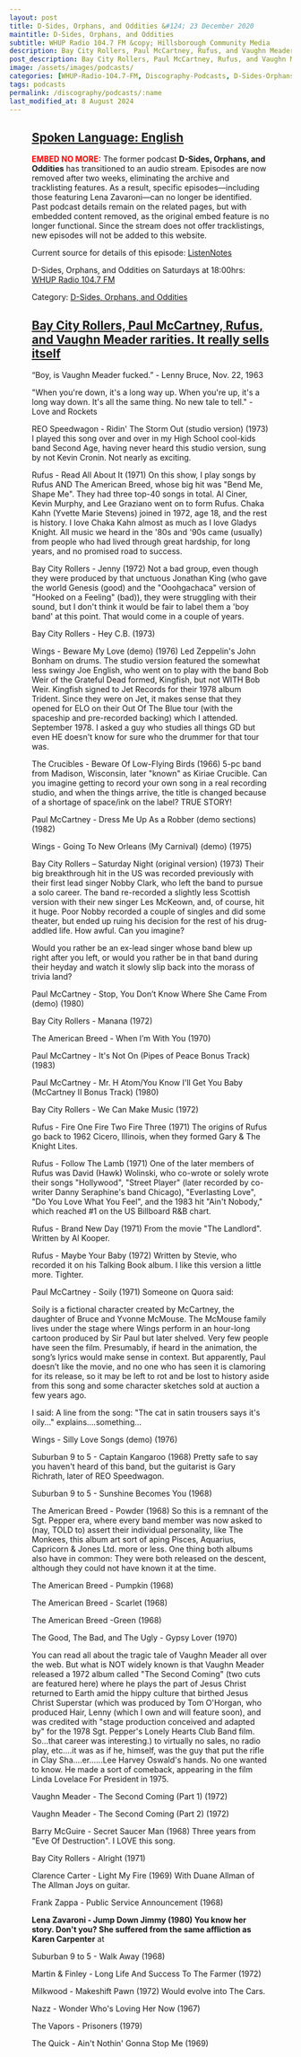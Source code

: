 ```yaml
---
layout: post
title: D-Sides, Orphans, and Oddities &#124; 23 December 2020
maintitle: D-Sides, Orphans, and Oddities
subtitle: WHUP Radio 104.7 FM &copy; Hillsborough Community Media
description: Bay City Rollers, Paul McCartney, Rufus, and Vaughn Meader rarities. It really sells itself.
post_description: Bay City Rollers, Paul McCartney, Rufus, and Vaughn Meader rarities. It really sells itself.
image: /assets/images/podcasts/
categories: [WHUP-Radio-104.7-FM, Discography-Podcasts, D-Sides-Orphans-and-Oddities, OnThisDay23December]
tags: podcasts
permalink: /discography/podcasts/:name
last_modified_at: 8 August 2024
---
```


<figure class="fig3">
<div class="CardLayout">
<div class="CardItem"><h2 id="infobox1" class="infobox"><a href="#infobox1">Spoken Language: English</a></h2></div>
<div class="CardItem split">
<p><span style="color: #ff0000; font-weight: bold;">EMBED NO MORE:</span> The former podcast <strong>D-Sides, Orphans, and Oddities</strong> has transitioned to an audio stream. Episodes are now removed after two weeks, eliminating the archive and tracklisting features. As a result, specific episodes—including those featuring Lena Zavaroni—can no longer be identified. Past podcast details remain on the related pages, but with embedded content removed, as the original embed feature is no longer functional. Since the stream does not offer tracklistings, new episodes will not be added to this website.</p>
<p>Current source for details of this episode: <a class="external-link" href="https://www.listennotes.com/podcasts/d-sides-orphans/bay-city-rollers-paul-sbw07qlUBrG/">ListenNotes</a></p>
<p>D-Sides, Orphans, and Oddities on Saturdays at 18:00hrs: <a class="external-link" href="https://whupfm.org/show/d-sides-orphans-oddities/">WHUP Radio 104.7 FM</a></p>
<p>Category: <a href="/category/d-sides-orphans-and-oddities">D-Sides, Orphans, and Oddities</a></p>
</div>
</div>
</figure>

<figure class="fig3">
<div class="CardLayout">
<div class="CardItem"><h2 id="infobox2" class="infobox"><a href="#infobox2">Bay City Rollers, Paul McCartney, Rufus, and Vaughn Meader rarities. It really sells itself</a></h2></div>
<div class="CardItem split">
<p>“Boy, is Vaughn Meader fucked.” - Lenny Bruce, Nov. 22, 1963</p>
<p>"When you're down, it's a long way up. When you're up, it's a long way down. It's all the same thing. No new tale to tell." - Love and Rockets</p>
<p>REO Speedwagon - Ridin' The Storm Out (studio version) (1973) I played this song over and over in my High School cool-kids band Second Age, having never heard this studio version, sung by not Kevin Cronin. Not nearly as exciting.</p>
<p>Rufus - Read All About It (1971) On this show, I play songs by Rufus AND The American Breed, whose big hit was "Bend Me, Shape Me".  They had three top-40 songs in total. Al Ciner, Kevin Murphy, and Lee Graziano went on to form Rufus. Chaka Kahn (Yvette Marie Stevens) joined in 1972, age 18, and the rest is history. I love Chaka Kahn almost as much as I love Gladys Knight. All music we heard in the '80s and '90s came (usually) from people who had lived through great hardship, for long years, and no promised road to success.</p>
<p>Bay City Rollers - Jenny (1972) Not a bad group, even though they were produced by that unctuous Jonathan King (who gave the world Genesis (good) and the "Ooohgachaca" version of "Hooked on a Feeling" (bad)), they were struggling with their sound, but I don't think it would be fair to label them a 'boy band' at this point. That would come in a couple of years.</p>
<p>Bay City Rollers - Hey C.B. (1973)</p>
<p>Wings - Beware My Love (demo) (1976) Led Zeppelin's John Bonham on drums. The studio version featured the somewhat less swingy Joe English, who went on to play with the band Bob Weir of the Grateful Dead formed, Kingfish, but not WITH Bob Weir. Kingfish signed to Jet Records for their 1978 album Trident. Since they were on Jet, it makes sense that they opened for ELO on their Out Of The Blue tour (with the spaceship and pre-recorded backing) which I attended. September 1978. I asked a guy who studies all things GD but even HE doesn't know for sure who the drummer for that tour was.</p>
<p>The Crucibles - Beware Of Low-Flying Birds (1966) 5-pc band from Madison, Wisconsin, later "known" as Kiriae Crucible. Can you imagine getting to record your own song in a real recording studio, and when the things arrive, the title is changed because of a shortage of space/ink on the label? TRUE STORY!</p>
<p>Paul McCartney - Dress Me Up As a Robber (demo sections) (1982)</p>
<p>Wings - Going To New Orleans (My Carnival) (demo) (1975)</p>
<p>Bay City Rollers – Saturday Night (original version) (1973) Their big breakthrough hit in the US was recorded previously with their first lead singer Nobby Clark, who left the band to pursue a solo career. The band re-recorded a slightly less Scottish version with their new singer Les McKeown, and, of course, hit it huge. Poor Nobby recorded a couple of singles and did some theater, but ended up ruing his decision for the rest of his drug-addled life. How awful. Can you imagine?</p>
<p>Would you rather be an ex-lead singer whose band blew up right after you left, or would you rather be in that band during their heyday and watch it slowly slip back into the morass of trivia land?</p>
<p>Paul McCartney - Stop, You Don’t Know Where She Came From (demo) (1980)</p>
<p>Bay City Rollers - Manana (1972)</p>
<p>The American Breed - When I’m With You (1970)</p>
<p>Paul McCartney - It's Not On (Pipes of Peace Bonus Track) (1983)</p>
<p>Paul McCartney - Mr. H Atom/You Know I'll Get You Baby (McCartney II Bonus Track) (1980)</p>
<p>Bay City Rollers - We Can Make Music (1972)</p>
<p>Rufus - Fire One Fire Two Fire Three (1971) The origins of Rufus go back to 1962 Cicero, Illinois, when they formed Gary & The Knight Lites.</p>
<p>Rufus - Follow The Lamb (1971) One of the later members of Rufus was David (Hawk) Wolinski, who co-wrote or solely wrote their songs "Hollywood", "Street Player" (later recorded by co-writer Danny Seraphine's band Chicago), "Everlasting Love", "Do You Love What You Feel", and the 1983 hit "Ain't Nobody," which reached #1 on the US Billboard R&B chart.</p>
<p>Rufus - Brand New Day (1971) From the movie "The Landlord". Written by Al Kooper.</p>
<p>Rufus - Maybe Your Baby (1972) Written by Stevie, who recorded it on his Talking Book album. I like this version a little more. Tighter.</p>
<p>Paul McCartney - Soily (1971) Someone on Quora said:</p>
<p>Soily is a fictional character created by McCartney, the daughter of Bruce and Yvonne McMouse. The McMouse family lives under the stage where Wings perform in an hour-long cartoon produced by Sir Paul but later shelved. Very few people have seen the film. Presumably, if heard in the animation, the song’s lyrics would make sense in context. But apparently, Paul doesn’t like the movie, and no one who has seen it is clamoring for its release, so it may be left to rot and be lost to history aside from this song and some character sketches sold at auction a few years ago.</p>
<p>I said: A line from the song: "The cat in satin trousers says it's oily..." explains....something...</p>
<p>Wings - Silly Love Songs (demo) (1976)</p>
<p>Suburban 9 to 5 - Captain Kangaroo (1968) Pretty safe to say you haven't heard of this band, but the guitarist is Gary Richrath, later of REO Speedwagon.</p>
<p>Suburban 9 to 5 - Sunshine Becomes You (1968)</p>
<p>The American Breed - Powder (1968) So this is a remnant of the Sgt. Pepper era, where every band member was now asked to (nay, TOLD to) assert their individual personality, like The Monkees, this album art sort of aping Pisces, Aquarius, Capricorn & Jones Ltd. more or less. One thing both albums also have in common: They were both released on the descent, although they could not have known it at the time.</p>
<p>The American Breed - Pumpkin (1968)</p>
<p>The American Breed - Scarlet (1968)</p>
<p>The American Breed -Green (1968)</p>
<p>The Good, The Bad, and The Ugly - Gypsy Lover (1970)</p>
<p>You can read all about the tragic tale of Vaughn Meader all over the web. But what is NOT widely known is that Vaughn Meader released a 1972 album called "The Second Coming" (two cuts are featured here) where he plays the part of Jesus Christ returned to Earth amid the hippy culture that birthed Jesus Christ Superstar (which was produced by Tom O'Horgan, who produced Hair, Lenny (which I own and will feature soon), and was credited with "stage production conceived and adapted by" for the 1978 Sgt. Pepper's Lonely Hearts Club Band film. So...that career was interesting.) to virtually no sales, no radio play, etc....it was as if he, himself, was the guy that put the rifle in Clay Sha....er......Lee Harvey Oswald's hands. No one wanted to know. He made a sort of comeback, appearing in the film Linda Lovelace For President in 1975.</p>
<p>Vaughn Meader - The Second Coming (Part 1) (1972)</p>
<p>Vaughn Meader - The Second Coming (Part 2) (1972)</p>
<p>Barry McGuire - Secret Saucer Man (1968) Three years from "Eve Of Destruction". I LOVE this song.</p>
<p>Bay City Rollers - Alright (1971)</p>
<p>Clarence Carter - Light My Fire (1969) With Duane Allman of The Allman Joys on guitar.</p>
<p>Frank Zappa - Public Service Announcement (1968)</p>
<p><strong>Lena Zavaroni - Jump Down Jimmy (1980) You know her story. Don't you? She suffered from the same affliction as Karen Carpenter</strong> at</p>
<p>Suburban 9 to 5 - Walk Away (1968)</p>
<p>Martin & Finley - Long Life And Success To The Farmer (1972)</p>
<p>Milkwood - Makeshift Pawn (1972) Would evolve into The Cars.</p>
<p>Nazz - Wonder Who's Loving Her Now (1967)</p>
<p>The Vapors - Prisoners (1979)</p>
<p>The Quick - Ain't Nothin' Gonna Stop Me (1969)</p>
</div>
</div>
</figure>

